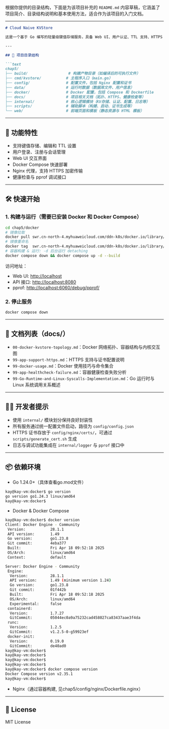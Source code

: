 根据你提供的目录结构，下面是为该项目补充的 `README.md` 内容草稿，它涵盖了项目简介、目录结构说明和基本使用方法，适合作为该项目的入门文档。

---

````markdown
# Cloud Naive KVStore

这是一个基于 Go 编写的轻量级键值存储服务，具备 Web UI、用户认证、TTL 支持、HTTPS 安全访问、Docker 编排部署等功能，目的是学习云原生应用开发和涉及技术的原理。

---

## 📁 项目目录结构

```text
chap5/
├── build/                  # 构建产物目录（如编译后的可执行文件）
├── cmd/kvstore/           # 主程序入口（main.go）
├── config/                # 配置文件，包括 Nginx 配置和证书
├── data/                  # 运行时数据（数据库文件、用户信息）
├── docker/                # Docker 配置，包括 Compose 和 Dockerfile
├── docs/                  # 项目相关文档（拓扑、HTTPS、健康检查等）
├── internal/              # 核心逻辑模块（KV存储、认证、配置、日志等）
├── scripts/               # 辅助脚本（构建、启动、证书生成等）
└── web/                   # 前端页面和模板（静态资源与 HTML 模板）
````

---

## 🚀 功能特性

* 支持键值存储、编辑和 TTL 设置
* 用户登录、注册与会话管理
* Web UI 交互界面
* Docker Compose 快速部署
* Nginx 代理，支持 HTTPS 加密传输
* 健康检查与 pprof 调试接口

---

## 🛠️ 快速开始

### 1. 构建与运行（需要已安装 Docker 和 Docker Compose）

```bash
cd chap5/docker
# 镜像拉取
docker pull swr.cn-north-4.myhuaweicloud.com/ddn-k8s/docker.io/library/ubuntu:20.04
# 镜像重命名
docker tag  swr.cn-north-4.myhuaweicloud.com/ddn-k8s/docker.io/library/ubuntu:20.04  docker.io/library/ubuntu:20.04
# 容器构建 & 运行: -d 后台运行 detaching
docker compose down && docker compose up -d --build
```

访问地址：

* Web UI: [http://localhost](http://localhost)
* API 接口: [http://localhost:8080](http://localhost:8080)
* pprof: [http://localhost:6060/debug/pprof/](http://localhost:6060/debug/pprof/)

### 2. 停止服务

```bash
docker compose down
```

---

## 📄 文档列表（docs/）

* `00-docker-kvstore-topology.md`：Docker 网络拓扑、容器结构与内核交互图
* `99-app-support-https.md`：HTTPS 支持与证书配置说明
* `99-docker-usage.md`：Docker 使用技巧与命令集合
* `99-app-healthcheck-failure.md`：容器健康检查失败分析
* `99-Go-Runtime-and-Linux-Syscalls-Implementation.md`：Go 运行时与 Linux 系统调用关系概述

---

## 🙋‍♂️ 开发者提示

* 使用 `internal/` 模块划分保持良好封装性
* 所有服务通过统一配置文件启动，路径为 `config/config.json`
* HTTPS 证书存放于 `config/nginx/certs/`，可通过 `scripts/generate_cert.sh` 生成
* 日志与调试功能集成在 `internal/logger` 与 `pprof` 接口中

---

## 📦 依赖环境

* Go 1.24.0+（具体查看go.mod文件）
```bash
kay@kay-vm:docker$ go version
go version go1.24.3 linux/amd64
kay@kay-vm:docker$
```
* Docker & Docker Compose
```bash
kay@kay-vm:docker$ docker version
Client: Docker Engine - Community
 Version:           28.1.1
 API version:       1.49
 Go version:        go1.23.8
 Git commit:        4eba377
 Built:             Fri Apr 18 09:52:18 2025
 OS/Arch:           linux/amd64
 Context:           default

Server: Docker Engine - Community
 Engine:
  Version:          28.1.1
  API version:      1.49 (minimum version 1.24)
  Go version:       go1.23.8
  Git commit:       01f442b
  Built:            Fri Apr 18 09:52:18 2025
  OS/Arch:          linux/amd64
  Experimental:     false
 containerd:
  Version:          1.7.27
  GitCommit:        05044ec0a9a75232cad458027ca83437aae3f4da
 runc:
  Version:          1.2.5
  GitCommit:        v1.2.5-0-g59923ef
 docker-init:
  Version:          0.19.0
  GitCommit:        de40ad0
kay@kay-vm:docker$
kay@kay-vm:docker$
kay@kay-vm:docker$
kay@kay-vm:docker$
kay@kay-vm:docker$ docker compose version
Docker Compose version v2.35.1
kay@kay-vm:docker$
```
* Nginx（通过容器构建, 见chap5/config/nginx/Dockerfile.nginx）

---

## 📝 License

MIT License

